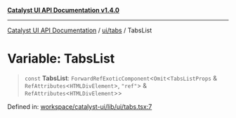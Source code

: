 [**Catalyst UI API Documentation v1.4.0**](../../../README.md)

---

[Catalyst UI API Documentation](../../../README.md) / [ui/tabs](../README.md) / TabsList

# Variable: TabsList

> `const` **TabsList**: `ForwardRefExoticComponent`\<`Omit`\<`TabsListProps` & `RefAttributes`\<`HTMLDivElement`\>, `"ref"`\> & `RefAttributes`\<`HTMLDivElement`\>\>

Defined in: [workspace/catalyst-ui/lib/ui/tabs.tsx:7](https://github.com/TheBranchDriftCatalyst/catalyst-ui/blob/main/lib/ui/tabs.tsx#L7)
